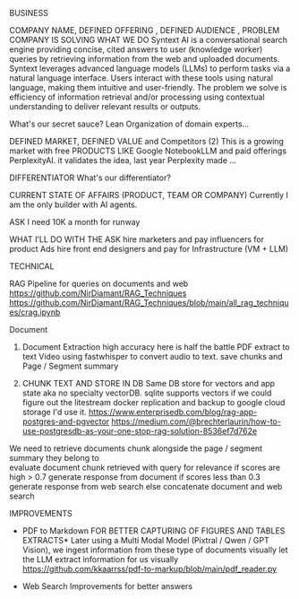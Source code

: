 
BUSINESS

COMPANY NAME, DEFINED OFFERING , DEFINED AUDIENCE , PROBLEM COMPANY IS SOLVING
WHAT WE DO
Syntext AI is a conversational search engine providing concise, cited answers to user (knowledge worker) queries by retrieving information from the web and uploaded documents.
Syntext leverages advanced language models (LLMs) to perform tasks via a natural language interface. Users interact with these tools using natural language, making them intuitive and user-friendly. The problem we solve is efficiency of information retrieval and/or processing using contextual understanding to deliver relevant results or outputs.

What's our secret sauce?
Lean Organization of domain experts...

DEFINED MARKET, DEFINED VALUE and Competitors (2)
This is a growing market with free PRODUCTS LIKE Google NotebookLLM and paid offerings PerplexityAI.  it validates the idea, last year Perplexity made ...

DIFFERENTIATOR
What's our differentiator?

CURRENT STATE OF AFFAIRS (PRODUCT, TEAM OR COMPANY)
Currently I am the only builder with AI agents. 

ASK
I need 10K a month for runway 

WHAT I'LL DO WITH THE ASK
hire marketers and pay influencers for product Ads
hire front end designers and pay for Infrastructure (VM + LLM)


TECHNICAL


RAG Pipeline for queries on documents and web 
https://github.com/NirDiamant/RAG_Techniques
https://github.com/NirDiamant/RAG_Techniques/blob/main/all_rag_techniques/crag.ipynb



Document

1. Document Extraction high accuracy here is half the battle
PDF extract to text
Video using fastwhisper to convert audio to text.
save chunks and Page / Segment summary 





2. CHUNK TEXT AND STORE IN DB
Same DB store for vectors and app state aka  no specialty vectorDB. sqlite supports vectors if we could figure out the litestream docker replication and backup to google cloud storage I'd use it.
https://www.enterprisedb.com/blog/rag-app-postgres-and-pgvector
https://medium.com/@brechterlaurin/how-to-use-postgresdb-as-your-one-stop-rag-solution-8536ef7d762e


We need to retrieve documents  chunk alongside the page / segment summary they belong to  
evaluate document chunk retrieved with query for relevance
if scores are high > 0.7 generate response from document
if scores less than 0.3 generate response from web search
else concatenate document and web search

IMPROVEMENTS

- PDF to Markdown FOR BETTER CAPTURING OF  FIGURES AND TABLES EXTRACTS*
Later using a Multi Modal Model (Pixtral / Qwen / GPT Vision), we ingest information from these type of documents visually let the LLM extract information for us visually
https://github.com/kkaarrss/pdf-to-markup/blob/main/pdf_reader.py

- Web Search Improvements for better answers 

